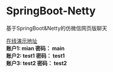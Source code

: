 # SpringBoot-Netty
基于SpringBoot&amp;Netty的仿微信网页版聊天

[在线演示地址](http://67.205.143.108:8080/login.html)<br/>
**账户1: mian  密码： main**<br/>
**账户2: test1  密码： test1**<br/>
**账户3: test2  密码： test2**<br/>


